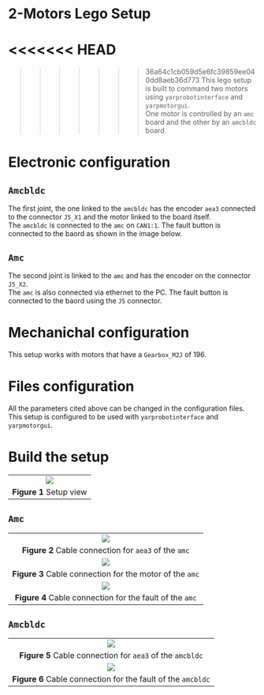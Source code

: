 2-Motors Lego Setup
===================
<<<<<<< HEAD
=======

>>>>>>> 36a64c1cb059d5e6fc39859ee040dd8aeb36d773
This lego setup is built to command two motors using `yarprobotinterface` and `yarpmotorgui`.   
One motor is controlled by an `amc` board and the other by an `amcbldc` board.

# Electronic configuration

## `Amcbldc`
The first joint, the one linked to the `amcbldc` has the encoder `aea3` connected to the connector `J5_X1` and the motor linked to the board itself.    
The `amcbldc` is connected to the `amc` on `CAN1:1`.
The fault button is connected to the baord as shown in the image below.

## `Amc`
The second joint is linked to the `amc` and has the encoder on the connector `J5_X2`.   
The `amc` is also connected via ethernet to the PC.
The fault button is connected to the baord using the `J5` connector.


# Mechanichal configuration
This setup works with motors that have a `Gearbox_M2J` of 196.

# Files configuration
All the parameters cited above can be changed in the configuration files.   
This setup is configured to be used with `yarprobotinterface` and `yarpmotorgui`.

# Build the setup 
|  |
| :---: |
| ![](assets/Lego_setup_view.jpg) |
| **Figure 1** Setup view |
 
## `Amc`
|  |
| :---: |
| ![](assets/Lego_setup_aea3_amc.jpg) |
| **Figure 2** Cable connection for `aea3` of the `amc` |
| ![](assets/Lego_setup_amc_motor.jpg) |
| **Figure 3** Cable connection for the motor of the `amc` |
| ![](assets/Lego_setup_amc_fault.jpg) |
| **Figure 4** Cable connection for the fault of the `amc` |
## `Amcbldc`
|  |
| :---: |
| ![](assets/Lego_setup_aea3_amcbldc.jpg) |
| **Figure 5** Cable connection for `aea3` of the `amcbldc` |
| ![](assets/Lego_setup_amcbldc_fault.jpg) |
| **Figure 6** Cable connection for the fault of the `amcbldc` | 